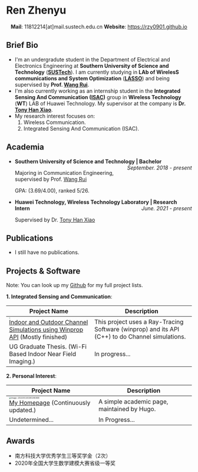 # Ren Zhenyu

<center><b>Mail</b>: 11812214[at]mail.sustech.edu.cn  <b>Website</b>:  <a href ="https://rzy0901.github.io">https://rzy0901.github.io</a></center>

## Brief Bio

+ I'm an undergradute student in the Department of Electrical and Electronics Engineering at **Southern University of Science and Technology** (**[SUSTech](https://www.sustech.edu.cn/en/)**). I am currently studying in **LAb of WirelesS communications and System Optimization** (**[LASSO](https://eee.sustech.edu.cn/p/wangrui/About%20LASSO.html)**) and being supervised by **Prof. [Wang Rui](https://eee.sustech.edu.cn/p/wangrui/index.html)**.
+ I'm also currently working as an internship student in the **Integrated Sensing And Communication ([ISAC](https://www.ieee-isac.org/))** group in **Wireless Technology** (**WT**) LAB of Huawei Technology. My supervisor at the company is **Dr. [Tony Han Xiao](https://scholar.google.com/citations?hl=en&user=cqvSehcAAAAJ)**.
+ My research interest focuses on:
  1. Wireless Communication.
  2. Integrated Sensing And Communication (ISAC).

## Academia

+ <b>Southern University of Science and Technology | Bachelor</b> <i style="float: right">September. 2018 - present</i>

  Majoring in Communication Engineering, supervised by Prof. [Wang Rui](https://eee.sustech.edu.cn/p/wangrui/index.html)

  GPA: (3.69/4.00), ranked 5/26.

+ <b>Huawei Technology, Wireless Technology Laboratory | Research Intern</b> <i style="float: right">June. 2021 - present</i>

  Supervised by Dr. [Tony Han Xiao](https://scholar.google.com/citations?hl=en&user=cqvSehcAAAAJ)

## Publications

+ I still have no publications.

## Projects & Software

Note: You can look up my [Github](https://github.com/rzy0901) for my full project lists.

**1. Integrated Sensing and Communication**:

| Project Name                                                 | Description                                                  |
| ------------------------------------------------------------ | ------------------------------------------------------------ |
| <img src="../about.assets/image-20211204033131472.png" style="zoom:20%;" /> <br/>[Indoor and Outdoor Channel Simulations using Winprop API](https://github.com/rzy0901/testWinprop) (Mostly finished) | This project uses a Ray-Tracing Software (winprop) and its API (C++) to do Channel simulations. |
| UG Graduate Thesis. (Wi-Fi Based Indoor Near Field Imaging.) | In progress...                                               |

**2. Personal Interest**:

| Project Name                                                 | Description                                 |
| ------------------------------------------------------------ | ------------------------------------------- |
| <img src="../about.assets/image-20220116190146368.png" alt="image-20220116190146368" style="zoom:33%;" /> <br/>[My Homepage](https://github.com/rzy0901/rzy0901.github.io) (Continuously updated.) | A simple academic page, maintained by Hugo. |
| Undetermined...                                              | In Progress...                              |

## Awards

+ 南方科技大学优秀学生三等奖学金（2次）
+ 2020年全国大学生数学建模大赛省级一等奖
